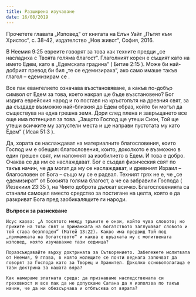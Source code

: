 ```yaml
---
title: Разширено изучаване
date: 16/08/2019
---
```


Прочетете главата „Изповед“ от книгата на Елън Уайт „Пътят към Христос“, с. 38-42, издателство „Нов живот“, София, 2016.

В Неемия 9:25 евреите говорят за това как техните предци „се насладиха с Твоята голяма благост“. Глаголният корен е същият като на името Едем, като в „Едемската градина“ ( Битие 2:15 ). Може би най-добрият превод би бил „те се едемизираха“, ако само имаше такъв глагол – едемизирам се .

Все пак евангелието означава възстановяване, а какъв по-добър символ от Едем за това, което накрая ще бъде възстановено? Бог издига еврейския народ и го поставя на кръстопътя на древния свят, за да създаде възможно най-близкия до Едем образ, който би могъл да съществува на една грешна земя. Дори след плена и завръщането все още има потенциал за това. „Защото Господ ще утеши Сион, Той ще утеши всичките му запустели места и ще направи пустотата му като Едем“ ( Исая 51:3 ).

Да, хората се наслаждават на материалните благословения, които Господ им е обещал: благословения, които, доколкото е възможно в един грешен свят, им напомнят за изобилието в Едем. И това е добро. Очаква се да им се наслаждават. Бог е създал физическия свят по такъв начин, че да могат да му се наслаждават, и древният Израил – благословен от Бога – също му се е радвал. Техният грях не е, че „се едемизират“ от Божията голяма благост, а че са забравили Господа ( Йезекиил 23:35 ), на Чиято доброта дължат всичко. Благословенията са станали самоцел вместо средство за постигане на целта, която е да разкриват Бога пред заобикалящите ги народи.

**Въпроси за разискване**

`Исус казва: „А посятото между тръните е онзи, който чува словото; но грижите на този свят и примамката на богатството заглушават словото и той става безплоден“ (Матей 13:22). Какво има предвид Той под „примамката на богатството“ и каква е връзката му с молитвената изповед, която изучавахме тази седмица?`

`Поразсъждавайте върху доктрината за Сътворението. Забележете молитвата от Неемия, 9 глава, в която молещите се почти веднага започват да говорят за Господа като за Творец и Хранител. Доколко основополагаща е тази доктрина за нашата вяра?`

`Как намираме златната среда: да признаваме наследствената си греховност и все пак да не допускаме Сатана да я използва по такъв начин, че да ни обезсърчава и отблъсква от вярата?`